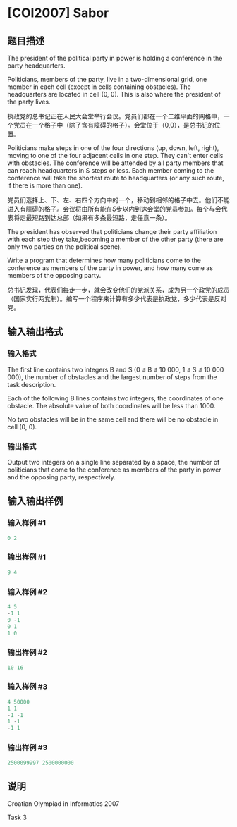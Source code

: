 # [COI2007] Sabor

## 题目描述

The president of the political party in power is holding a conference in the party headquarters.

Politicians, members of the party, live in a two-dimensional grid, one member in each cell (except in cells containing obstacles). The headquarters are located in cell (0, 0). This is also where the president of the party lives.

执政党的总书记正在人民大会堂举行会议。党员们都在一个二维平面的网格中，一个党员在一个格子中（除了含有障碍的格子）。会堂位于（0,0），是总书记的位置。

Politicians make steps in one of the four directions (up, down, left, right), moving to one of the four adjacent cells in one step. They can't enter cells with obstacles. The conference will be attended by all party members that can reach headquarters in S steps or less. Each member coming to the conference will take the shortest route to headquarters (or any such route, if there is more than one).

党员们选择上、下、左、右四个方向中的一个，移动到相邻的格子中去。他们不能进入有障碍的格子。会议将由所有能在$S$步以内到达会堂的党员参加。每个与会代表将走最短路到达总部（如果有多条最短路，走任意一条）。

The president has observed that politicians change their party affiliation with each step they take,becoming a member of the other party (there are only two parties on the political scene).

Write a program that determines how many politicians come to the conference as members of the party in power, and how many come as members of the opposing party.

总书记发现，代表们每走一步，就会改变他们的党派关系，成为另一个政党的成员（国家实行两党制）。编写一个程序来计算有多少代表是执政党，多少代表是反对党。

## 输入输出格式

### 输入格式

The first line contains two integers B and S (0 ≤ B ≤ 10 000, 1 ≤ S ≤ 10 000 000), the number of obstacles and the largest number of steps from the task description.

Each of the following B lines contains two integers, the coordinates of one obstacle. The absolute value of both coordinates will be less than 1000.

No two obstacles will be in the same cell and there will be no obstacle in cell (0, 0).

### 输出格式

Output two integers on a single line separated by a space, the number of politicians that come to the conference as members of the party in power and the opposing party, respectively.

## 输入输出样例

### 输入样例 #1

```cpp
0 2
```


### 输出样例 #1

```cpp
9 4
```


### 输入样例 #2

```cpp
4 5
-1 1
0 -1
0 1
1 0
```


### 输出样例 #2

```cpp
10 16
```


### 输入样例 #3

```cpp
4 50000
1 1
-1 -1
1 -1
-1 1
```


### 输出样例 #3

```cpp
2500099997 2500000000
```


## 说明

Croatian Olympiad in Informatics 2007

Task 3

